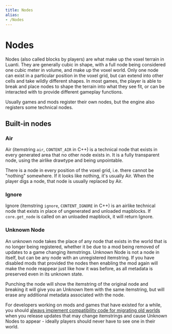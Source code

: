 ```yaml
---
title: Nodes
alias:
- /Nodes
---
```


# Nodes
Nodes (also called blocks by players) are what make up the voxel terrain in Luanti. They are generally cubic in shape, with a full node being considered one cubic meter in volume, and make up the voxel world. Only one node can exist in a particular position in the voxel grid, but can extend into other cells and take wildly different shapes. In most games, the player is able to break and place nodes to shape the terrain into what they see fit, or can be interacted with to provide different gameplay functions.

Usually games and mods register their own nodes, but the engine also registers some technical nodes.

## Built-in nodes

### Air
Air (itemstring `air`, `CONTENT_AIR` in C++) is a technical node that exists in every generated area that no other node exists in. It is a fully transparent node, using the airlike drawtype and being unpointable.

There is a node in every position of the voxel grid, i.e. there cannot be "nothing" somewhere. If it looks like nothing, it's usually Air. When the player digs a node, that node is usually replaced by Air.

### Ignore
Ignore (itemstring `ignore`, `CONTENT_IGNORE` in C++) is an airlike technical node that exists in place of ungenerated and unloaded mapblocks. If `core.get_node` is called on an unloaded mapblock, it will return Ignore.

### Unknown Node
An unknown node takes the place of any node that exists in the world that is no longer being registered, whether it be due to a mod being removed of updates to a game changing itemstrings. Unknown Node is not a node in itself, but can be any node with an unregistered itemstring. If you have disabled mods that provided the nodes then enabling the mod again will make the node reappear just like how it was before, as all metadata is preserved even in its unknown state.

Punching the node will show the itemstring of the original node and breaking it will give you an Unknown Item with the same itemstring, but will erase any additional metadata associated with the node.

For developers working on mods and games that have existed for a while, you should [always implement compatibility code for migrating old worlds](/keeping-world-compatibility/) when you release updates that may change itemstrings and cause Unknown Nodes to appear - ideally players should never have to see one in their world.
